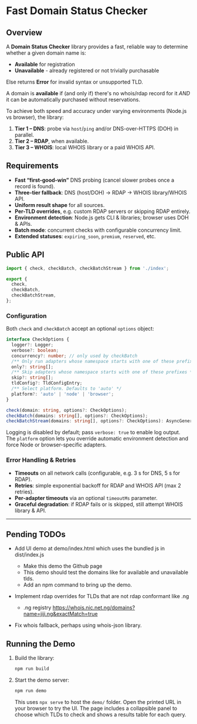 # Fast Domain Status Checker


## Overview

A **Domain Status Checker** library provides a fast, reliable way to determine whether a given domain name is:

* **Available** for registration
* **Unavailable** - already registered or not trivially purchasable

Else returns **Error** for invalid syntax or unsupported TLD.

A domain is **available** if (and only if) there's no whois/rdap record for it *AND* it can be automatically purchased without reservations.


To achieve both speed and accuracy under varying environments (Node.js vs browser), the library:

1. **Tier&nbsp;1 – DNS**: probe via `host`/`ping` and/or DNS-over-HTTPS (DOH) in parallel.
2. **Tier&nbsp;2 – RDAP**, when available.
3. **Tier&nbsp;3 – WHOIS**: local WHOIS library or a paid WHOIS API.

## Requirements 

* **Fast “first-good-win”** DNS probing (cancel slower probes once a record is found).
* **Three-tier fallback**: DNS (host/DOH) → RDAP → WHOIS library/WHOIS API.
* **Uniform result shape** for all sources.
* **Per-TLD overrides**, e.g. custom RDAP servers or skipping RDAP entirely.
* **Environment detection**: Node.js gets CLI & libraries; browser uses DOH & APIs.
* **Batch mode**: concurrent checks with configurable concurrency limit.
* **Extended statuses**: `expiring_soon`, `premium`, `reserved`, etc.

## Public API

```ts
import { check, checkBatch, checkBatchStream } from './index';

export {
  check,
  checkBatch,
  checkBatchStream,
};
```

### Configuration

Both `check` and `checkBatch` accept an optional `options` object:

```ts
interface CheckOptions {
  logger?: Logger;
  verbose?: boolean;
  concurrency?: number; // only used by checkBatch
  /** Only run adapters whose namespace starts with one of these prefixes */
  only?: string[];
  /** Skip adapters whose namespace starts with one of these prefixes */
  skip?: string[];
  tldConfig?: TldConfigEntry;
  /** Select platform. Defaults to 'auto' */
  platform?: 'auto' | 'node' | 'browser';
}

check(domain: string, options?: CheckOptions);
checkBatch(domains: string[], options?: CheckOptions);
checkBatchStream(domains: string[], options?: CheckOptions): AsyncGenerator<DomainStatus>;
```

Logging is disabled by default; pass `verbose: true` to enable log output.
The `platform` option lets you override automatic environment detection and force
Node or browser-specific adapters.

### Error Handling & Retries

* **Timeouts** on all network calls (configurable, e.g. 3 s for DNS, 5 s for RDAP).
* **Retries**: simple exponential backoff for RDAP and WHOIS API (max 2 retries).
* **Per-adapter timeouts** via an optional `timeoutMs` parameter.
* **Graceful degradation**: if RDAP fails or is skipped, still attempt WHOIS library & API.

---


## Pending TODOs

* Add UI demo at demo/index.html which uses the bundled js in dist/index.js
  * Make this demo the Github page
  * This demo should test the domains like for available and unavailable tlds.
  * Add an npm command to bring up the demo.

* Implement rdap overrides for TLDs that are not rdap conformant like .ng
  * .ng registry https://whois.nic.net.ng/domains?name=jiji.ng&exactMatch=true
* Fix whois fallback, perhaps using whois-json library.

## Running the Demo

1. Build the library:

   ```bash
   npm run build
   ```

2. Start the demo server:

   ```bash
   npm run demo
   ```

   This uses `npx serve` to host the `demo/` folder. Open the printed URL in your browser to try the UI.
   The page includes a collapsible panel to choose which TLDs to check and
   shows a results table for each query.
